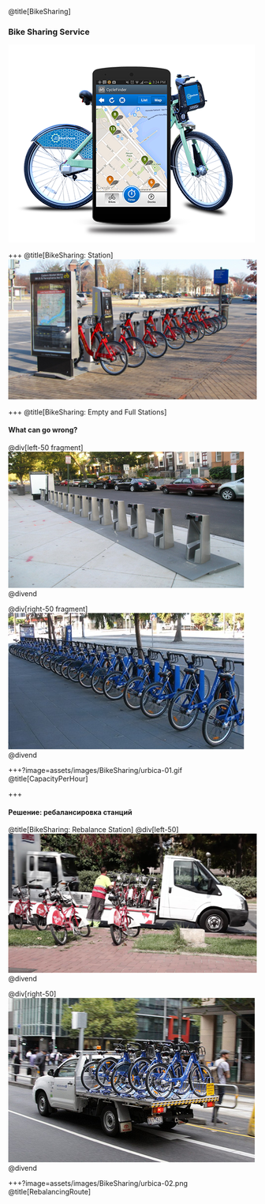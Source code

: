 @title[BikeSharing]
### Bike Sharing Service

![BikeSharing Mobile App](assets/images/BikeSharing/bikesharing-01.png)

+++
@title[BikeSharing: Station]
![BikeSharing Station](assets/images/BikeSharing/bikesharing-02.jpg)

+++
@title[BikeSharing: Empty and Full Stations]
#### What can go wrong?
@div[left-50 fragment]
![BikeSharing Full Station](assets/images/BikeSharing/bikesharing-empty.png)
@divend

@div[right-50 fragment]
![BikeSharing Empty Station](assets/images/BikeSharing/bikesharing-full.png)
@divend

+++?image=assets/images/BikeSharing/urbica-01.gif
@title[CapacityPerHour]

+++
#### Решение: ребалансировка станций
@title[BikeSharing: Rebalance Station]
@div[left-50]
![BikeSharing Rebalance Station](assets/images/BikeSharing/bikesharing-05.png)
@divend

@div[right-50]
![BikeSharing Rebalance Station](assets/images/BikeSharing/bikesharing-06.jpg)
@divend

+++?image=assets/images/BikeSharing/urbica-02.png
@title[RebalancingRoute]
